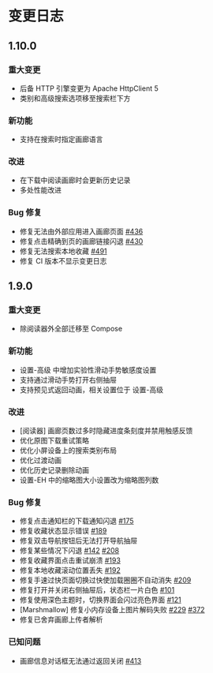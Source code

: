 # 变更日志

## 1.10.0

### 重大变更

* 后备 HTTP 引擎变更为 Apache HttpClient 5
* 类别和高级搜索选项移至搜索栏下方

### 新功能

* 支持在搜索时指定画廊语言

### 改进

* 在下载中阅读画廊时会更新历史记录
* 多处性能改进

### Bug 修复

* 修复无法由外部应用进入画廊页面 [#436](https://github.com/FooIbar/EhViewer/issues/436)
* 修复点击精确到页的画廊链接闪退 [#430](https://github.com/FooIbar/EhViewer/issues/430)
* 修复无法搜索本地收藏 [#491](https://github.com/FooIbar/EhViewer/issues/491)
* 修复 CI 版本不显示变更日志


## 1.9.0

### 重大变更

* 除阅读器外全部迁移至 Compose

### 新功能

* 设置-高级 中增加实验性滑动手势敏感度设置
* 支持通过滑动手势打开右侧抽屉
* 支持预见式返回动画，相关设置位于 设置-高级

### 改进

* \[阅读器] 画廊页数过多时隐藏进度条刻度并禁用触感反馈
* 优化原图下载重试策略
* 优化小屏设备上的搜索类别布局
* 优化过渡动画
* 优化历史记录删除动画
* 设置-EH 中的缩略图大小设置改为缩略图列数

### Bug 修复

* 修复点击通知栏的下载通知闪退 [#175](https://github.com/FooIbar/EhViewer/issues/175)
* 修复收藏状态显示错误 [#189](https://github.com/FooIbar/EhViewer/issues/189)
* 修复双击导航按钮后无法打开导航抽屉
* 修复某些情况下闪退 [#142](https://github.com/FooIbar/EhViewer/issues/142) [#208](https://github.com/FooIbar/EhViewer/issues/208)
* 修复收藏界面点击重试崩溃 [#193](https://github.com/FooIbar/EhViewer/issues/193)
* 修复本地收藏滚动位置丢失 [#192](https://github.com/FooIbar/EhViewer/issues/192)
* 修复手速过快页面切换过快使加载圈圈不自动消失 [#209](https://github.com/FooIbar/EhViewer/issues/209)
* 修复打开并关闭右侧抽屉后，状态栏一片白色 [#101](https://github.com/FooIbar/EhViewer/issues/101)
* 修复使用深色主题时，切换界面会闪过亮色界面 [#121](https://github.com/FooIbar/EhViewer/issues/121)
* \[Marshmallow] 修复小内存设备上图片解码失败 [#229](https://github.com/FooIbar/EhViewer/issues/229) [#372](https://github.com/FooIbar/EhViewer/issues/372)
* 修复已舍弃画廊上传者解析

### 已知问题

* 画廊信息对话框无法通过返回关闭 [#413](https://github.com/FooIbar/EhViewer/issues/413)
